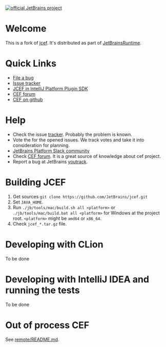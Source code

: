 [![official JetBrains project](https://jb.gg/badges/official-plastic.svg)](https://confluence.jetbrains.com/display/ALL/JetBrains+on+GitHub)
# Welcome
This is a fork of [jcef](https://github.com/chromiumembedded/java-cef). It's distributed as part of
[JetBrainsRuntime](https://github.com/JetBrains/JetBrainsRuntime).

# Quick Links
* [File a bug](https://youtrack.jetbrains.com/newIssue?project=JBR&description=**Problem+description**%0A%5BA+short+problem+description%5D%0A%0A**Way+to+reproduce**%0A1.+Open++%E2%80%A6%0A2.+Go+to+%E2%80%A6%0A3.+Press+or+click+%E2%80%A6%0A4.+Observer+%E2%80%A6%0A5.+Expected+%E2%80%A6%0A%0A**Screen+records+or+screenshorts**%0A%5BPut+here+some+video+or+pictures+if+applicable%5D%0A%0A**Version+and+environment**%0AJetBrains+Runtime+version%3A+%5Bexample+17.0.8%2B7-b1000.22+aarch64.+In+a+JetBrains+IDEs+it+can+be+copied+from+%60About+IntelliJ+IDEA%60%2C+%60About+Clion%60+etc.%5D+%0AOS%3A+%5Bput+here+the+OS+name+and+version%28e.g.+macOS+13.4.1+%2C+Ubuntu+22.10%2C+Windows+11%29%5D%0ACPU%3A+%5Bput+here+CPU+architecture+like+arm64%2C+M1%2C+M2%2C+x86%2C+etc.%5D%0AAdditional+info%3A+%5BAnything+you+think+might+be+important+in+your+environment.+For+example%2C+in+the+case+of+graphics+problems%2C+you+can+tell+us+the+number+of+monitors+you+are+using%2C+their+resolutions+and+scaling+factors%5D%0A%0A**Additional+context**%0A%5Bput+here%5D%0A%0A%0A%0A&c=add+Board+Bug2Fix+Vitaly+Provodin&c=add+Board+JBR+Planing+No+Fix+versions&c=Subsystem+jcef&c=Assignee+Vladimir.Kharitonov)
* [Issue tracker](https://youtrack.jetbrains.com/issues/JBR?q=Subsystem:%20jcef%20)
* [JCEF in IntelliJ Platform Plugin SDK](https://plugins.jetbrains.com/docs/intellij/jcef.html)
* [CEF forum](https://www.magpcss.org/ceforum/index.php)
* [CEF on github](https://github.com/chromiumembedded)

# Help
* Check the issue [tracker](https://youtrack.jetbrains.com/issues/JBR?q=Subsystem:%20jcef%20). Probably the problem is known.
* Vote the for the opened issues. We track votes and take it into consideration for planning.
* [JetBrains Platform Slack community](https://plugins.jetbrains.com/slack)
* Check [CEF forum](https://www.magpcss.org/ceforum/index.php). It is a great source of knowledge about cef project.
* Report a bug at JetBrains [youtrack](https://youtrack.jetbrains.com/newIssue?project=JBR&description=**Problem+description**%0A%5BA+short+problem+description%5D%0A%0A**Way+to+reproduce**%0A1.+Open++%E2%80%A6%0A2.+Go+to+%E2%80%A6%0A3.+Press+or+click+%E2%80%A6%0A4.+Observer+%E2%80%A6%0A5.+Expected+%E2%80%A6%0A%0A**Screen+records+or+screenshorts**%0A%5BPut+here+some+video+or+pictures+if+applicable%5D%0A%0A**Version+and+environment**%0AJetBrains+Runtime+version%3A+%5Bexample+17.0.8%2B7-b1000.22+aarch64.+In+a+JetBrains+IDEs+it+can+be+copied+from+%60About+IntelliJ+IDEA%60%2C+%60About+Clion%60+etc.%5D+%0AOS%3A+%5Bput+here+the+OS+name+and+version%28e.g.+macOS+13.4.1+%2C+Ubuntu+22.10%2C+Windows+11%29%5D%0ACPU%3A+%5Bput+here+CPU+architecture+like+arm64%2C+M1%2C+M2%2C+x86%2C+etc.%5D%0AAdditional+info%3A+%5BAnything+you+think+might+be+important+in+your+environment.+For+example%2C+in+the+case+of+graphics+problems%2C+you+can+tell+us+the+number+of+monitors+you+are+using%2C+their+resolutions+and+scaling+factors%5D%0A%0A**Additional+context**%0A%5Bput+here%5D%0A%0A%0A%0A&c=add+Board+Bug2Fix+Vitaly+Provodin&c=add+Board+JBR+Planing+No+Fix+versions&c=Subsystem+jcef&c=Assignee+Vladimir.Kharitonov).

# Building JCEF
1. Get sources
   `git clone https://github.com/JetBrains/jcef.git`
2. Set `JAVA_HOME`.
3. Run `./jb/tools/mac/build.sh all <platform>` or `./jb/tools/mac/build.bat all <platform>` for Windows at the project root. `<platform>` might be `amd64` or `x86_64`.
4. Check `jcef_*.tar.gz` file.

# Developing with CLion
To be done

# Developing with IntelliJ IDEA and running the tests
To be done

# Out of process CEF
See [remote/README.md](remote/README.md).